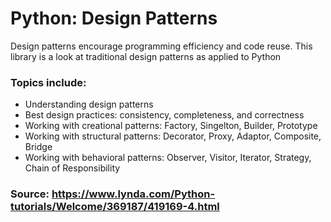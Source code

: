 # Python: Design Patterns
Design patterns encourage programming efficiency and code reuse. This library is a look at traditional design patterns as applied to Python

### Topics include:
- Understanding design patterns<br/>
- Best design practices: consistency, completeness, and correctness<br/>
- Working with creational patterns: Factory, Singelton, Builder, Prototype<br/>
- Working with structural patterns: Decorator, Proxy, Adaptor, Composite, Bridge<br/>
- Working with behavioral patterns: Observer, Visitor, Iterator, Strategy, Chain of Responsibility<br/>

### Source: https://www.lynda.com/Python-tutorials/Welcome/369187/419169-4.html